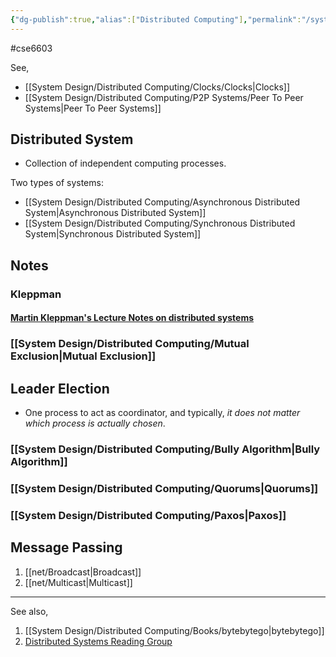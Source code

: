 ```yaml
---
{"dg-publish":true,"alias":["Distributed Computing"],"permalink":"/system-design/distributed-computing/distributed-systems-and-computing/","dgPassFrontmatter":true}
---
```


#cse6603 

See,
- [[System Design/Distributed Computing/Clocks/Clocks\|Clocks]]
- [[System Design/Distributed Computing/P2P Systems/Peer To Peer Systems\|Peer To Peer Systems]]


## Distributed System

- Collection of independent computing processes.


Two types of systems:

- [[System Design/Distributed Computing/Asynchronous Distributed System\|Asynchronous Distributed System]]
- [[System Design/Distributed Computing/Synchronous Distributed System\|Synchronous Distributed System]]



## Notes

### Kleppman

#### [Martin Kleppman's Lecture Notes on distributed systems](https://www.cl.cam.ac.uk/teaching/2122/ConcDisSys/dist-sys-notes.pdf)

### [[System Design/Distributed Computing/Mutual Exclusion\|Mutual Exclusion]]

## Leader Election

- One process to act as coordinator, and typically, *it does not matter which process is actually chosen*.

### [[System Design/Distributed Computing/Bully Algorithm\|Bully Algorithm]]

### [[System Design/Distributed Computing/Quorums\|Quorums]]

### [[System Design/Distributed Computing/Paxos\|Paxos]]

## Message Passing

1. [[net/Broadcast\|Broadcast]]
2. [[net/Multicast\|Multicast]]

---
See also,

1. [[System Design/Distributed Computing/Books/bytebytego\|bytebytego]]
2. [Distributed Systems Reading Group](http://dsrg.pdos.csail.mit.edu/)


